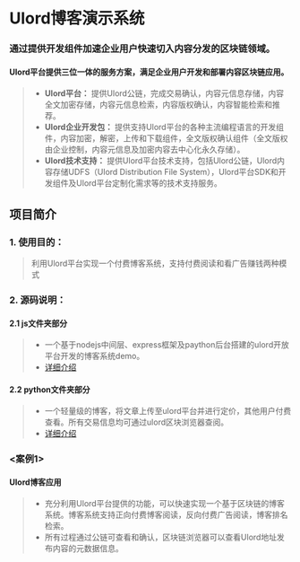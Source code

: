 ﻿# Ulord博客演示系统
### 通过提供开发组件加速企业用户快速切入内容分发的区块链领域。
#### Ulord平台提供三位一体的服务方案，满足企业用户开发和部署内容区块链应用。
> * **Ulord平台：** 提供Ulord公链，完成交易确认，内容元信息存储，内容全文加密存储，内容元信息检索，内容版权确认，内容智能检索和推荐。<br>
> * **Ulord企业开发包：** 提供支持Ulord平台的各种主流编程语言的开发组件，内容加密，解密，上传和下载组件，全文版权确认组件（全文版权由企业控制，内容元信息及加密内容去中心化永久存储）。<br>
> * **Ulord技术支持：** 提供Ulord平台技术支持，包括Ulord公链，Ulord内容存储UDFS（Ulord Distribution File System），Ulord平台SDK和开发组件及Ulord平台定制化需求等的技术支持服务。




## 项目简介
### 1. 使用目的：
> 利用Ulord平台实现一个付费博客系统，支持付费阅读和看广告赚钱两种模式
### 2. 源码说明：
#### 2.1 js文件夹部分
> * 一个基于nodejs中间层、express框架及paython后台搭建的ulord开放平台开发的博客系统demo。<br>
> * [详细介绍](https://github.com/UlordChain/ulord-blog-demo/blob/master/js/READEME_ZH.MD)
#### 2.2 python文件夹部分
> * 一个轻量级的博客，将文章上传至ulord平台并进行定价，其他用户付费查看。所有交易信息均可通过ulord区块浏览器查阅。<br>
> * [详细介绍](https://github.com/UlordChain/ulord-blog-demo/blob/master/python/README_ch.mdD)

### <案例1>
#### Ulord博客应用
> * 充分利用Ulord平台提供的功能，可以快速实现一个基于区块链的博客系统。博客系统支持正向付费博客阅读，反向付费广告阅读，博客排名检索。<br>
> * 所有过程通过公链可查看和确认，区块链浏览器可以查看Ulord地址发布内容的元数据信息。
